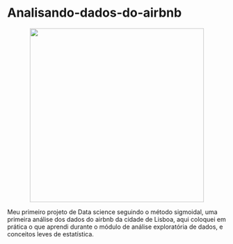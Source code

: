 # Analisando-dados-do-airbnb
<p align="center">
  <img src="aerial-shot-praca-comercio-square-lisbon-portugal.jpg" width = 400px>
</p>

Meu primeiro projeto de Data science seguindo o método sigmoidal, uma primeira análise dos dados do airbnb da cidade de Lisboa, aqui coloquei em prática o que aprendi durante o módulo de análise exploratória de dados, e conceitos leves de estatística.
